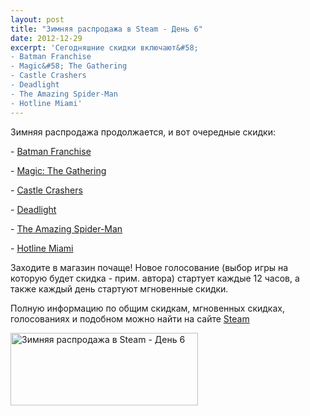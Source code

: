 ```yaml
---
layout: post
title: "Зимняя распродажа в Steam - День 6"
date: 2012-12-29
excerpt: 'Сегодняшние скидки включают&#58;
- Batman Franchise
- Magic&#58; The Gathering
- Castle Crashers
- Deadlight
- The Amazing Spider-Man
- Hotline Miami'
---
```


Зимняя распродажа продолжается, и вот очередные скидки:

- <a href="http://store.steampowered.com/sale/wintersale2012_batmanfranchise" target="_blank">Batman Franchise</a>

- <a href="http://store.steampowered.com/app/97330" target="_blank">Magic: The Gathering</a>

- <a href="http://store.steampowered.com/app/204360" target="_blank">Castle Crashers</a>

- <a href="http://store.steampowered.com/sub/211400" target="_blank">Deadlight</a>

- <a href="http://store.steampowered.com/app/212580" target="_blank">The Amazing Spider-Man</a>

- <a href="http://store.steampowered.com/app/219150" target="_blank">Hotline Miami</a>

Заходите в магазин почаще! Новое голосование (выбор игры на которую будет скидка - прим. автора) стартует каждые 12 часов, а также каждый день стартуют мгновенные скидки.

Полную информацию по общим скидкам, мгновенных скидках, голосованиях и подобном можно найти на сайте <a title="Магазин Steam" href="http://store.steampowered.com/" target="_blank">Steam</a>

<a href="http://store.steampowered.com/" target="_blank"><img class="size-medium wp-image-113" alt="Зимняя распродажа в Steam - День 6" src="http://gamersoul.ru/wp-content/uploads/2012/12/day_6-300x116.png" width="300" height="116" />

</a>
